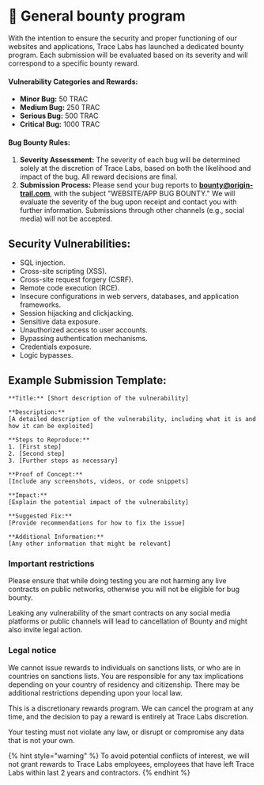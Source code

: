 # 🐞 General bounty program

With the intention to ensure the security and proper functioning of our websites and applications, Trace Labs has launched a dedicated bounty program. Each submission will be evaluated based on its severity and will correspond to a specific bounty reward.

#### Vulnerability Categories and Rewards:

* **Minor Bug:** 50 TRAC
* **Medium Bug:** 250 TRAC
* **Serious Bug:** 500 TRAC
* **Critical Bug:** 1000 TRAC

#### Bug Bounty Rules:

1. **Severity Assessment:** The severity of each bug will be determined solely at the discretion of Trace Labs, based on both the likelihood and impact of the bug. All reward decisions are final.
2. **Submission Process:** Please send your bug reports to **bounty@origin-trail.com**, with the subject "WEBSITE/APP BUG BOUNTY." We will evaluate the severity of the bug upon receipt and contact you with further information. Submissions through other channels (e.g., social media) will not be accepted.

## Security Vulnerabilities:

* SQL injection.
* Cross-site scripting (XSS).
* Cross-site request forgery (CSRF).
* Remote code execution (RCE).
* Insecure configurations in web servers, databases, and application frameworks.
* Session hijacking and clickjacking.
* Sensitive data exposure.
* Unauthorized access to user accounts.
* Bypassing authentication mechanisms.
* Credentials exposure.
* Logic bypasses.



## Example Submission Template:

```
**Title:** [Short description of the vulnerability]

**Description:**
[A detailed description of the vulnerability, including what it is and how it can be exploited]

**Steps to Reproduce:**
1. [First step]
2. [Second step]
3. [Further steps as necessary]

**Proof of Concept:**
[Include any screenshots, videos, or code snippets]

**Impact:**
[Explain the potential impact of the vulnerability]

**Suggested Fix:**
[Provide recommendations for how to fix the issue]

**Additional Information:**
[Any other information that might be relevant]

```

### Important restrictions

Please ensure that while doing testing you are not harming any live contracts on public networks, otherwise you will not be eligible for bug bounty.

Leaking any vulnerability of the smart contracts on any social media platforms or public channels will lead to cancellation of Bounty and might also invite legal action.

### Legal notice

We cannot issue rewards to individuals on sanctions lists, or who are in countries on sanctions lists. You are responsible for any tax implications depending on your country of residency and citizenship. There may be additional restrictions depending upon your local law.

This is a discretionary rewards program. We can cancel the program at any time, and the decision to pay a reward is entirely at Trace Labs discretion.

Your testing must not violate any law, or disrupt or compromise any data that is not your own.

{% hint style="warning" %}
To avoid potential conflicts of interest, we will not grant rewards to Trace Labs employees, employees that have left Trace Labs within last 2 years and contractors.&#x20;
{% endhint %}

